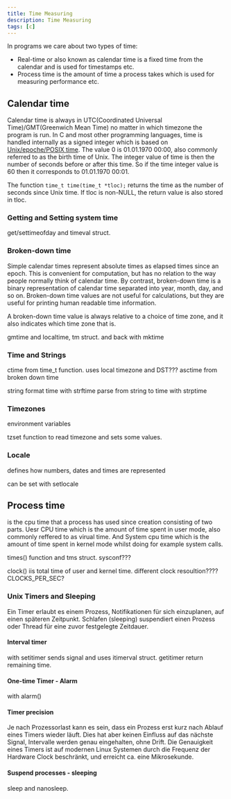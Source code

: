 ```yaml
---
title: Time Measuring
description: Time Measuring
tags: [c]
---
```


In programs we care about two types of time:

- Real-time or also known as calendar time is a fixed time from the calendar and is used for timestamps etc.
- Process time is the amount of time a process takes which is used for measuring performance etc.

## Calendar time

Calendar time is always in UTC(Coordinated Universal Time)/GMT(Greenwich Mean Time) no matter in which timezone the program is run. In C and most other programming languages, time is handled internally as a signed integer which is based on [Unix/epoche/POSIX time](https://en.wikipedia.org/wiki/Unix_time). The value 0 is 01.01.1970 00:00, also commonly referred to as the birth time of Unix. The integer value of time is then the number of seconds before or after this time. So if the time integer value is 60 then it corresponds to 01.01.1970 00:01.

The function `time_t time(time_t *tloc);` returns the time as the number of seconds since Unix time. If tloc is non-NULL, the return value is also stored in tloc.

### Getting and Setting system time

get/settimeofday and timeval struct.

### Broken-down time

Simple calendar times represent absolute times as elapsed times since an epoch. This is convenient for computation, but has no relation to the way people normally think of calendar time. By contrast, broken-down time is a binary representation of calendar time separated into year, month, day, and so on. Broken-down time values are not useful for calculations, but they are useful for printing human readable time information.

A broken-down time value is always relative to a choice of time zone, and it also indicates which time zone that is.

gmtime and localtime, tm struct. and back with mktime

### Time and Strings

ctime from time_t function. uses local timezone and DST???
asctime from broken down time

string format time with strftime
parse from string to time with strptime

### Timezones

environment variables

tzset function to read timezone and sets some values.

### Locale

defines how numbers, dates and times are represented

can be set with setlocale

## Process time

is the cpu time that a process has used since creation consisting of two parts. Uesr CPU time which is the amount of time spent in user mode, also commonly reffered to as virual time. And System cpu time which is the amount of time spent in kernel mode whilst doing for example system calls.

times() function and tms struct. sysconf???

clock() iis total time of user and kernel time. different clock resoultion???? CLOCKS_PER_SEC?

### Unix Timers and Sleeping

Ein Timer erlaubt es einem Prozess, Notifikationen
für sich einzuplanen, auf einen späteren Zeitpunkt.
Schlafen (sleeping) suspendiert einen Prozess oder
Thread für eine zuvor festgelegte Zeitdauer.

#### Interval timer

with setitimer sends signal and uses itimerval struct. getitimer return remaining time.

#### One-time Timer - Alarm

with alarm()

#### Timer precision

Je nach Prozessorlast kann es sein, dass ein Prozess
erst kurz nach Ablauf eines Timers wieder läuft.
Dies hat aber keinen Einfluss auf das nächste Signal,
Intervalle werden genau eingehalten, ohne Drift.
Die Genauigkeit eines Timers ist auf modernen Linux
Systemen durch die Frequenz der Hardware Clock
beschränkt, und erreicht ca. eine Mikrosekunde.

#### Suspend processes - sleeping

sleep and nanosleep.
